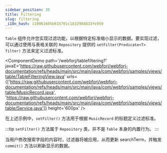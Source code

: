 ```yaml
---
sidebar_position: 35
title: Filtering
slug: filtering
_i18n_hash: 110061605b615701c1832988833fe959
---
```

`Table` 组件允许您实现过滤功能，以根据特定标准缩小显示的数据。要实现过滤，可以通过使用与表格关联的 `Repository` 提供的 `setFilter(Predicate<T> filter)` 方法来定义过滤标准。

<ComponentDemo
path='/webforj/tablefiltering?'
javaE='https://raw.githubusercontent.com/webforj/webforj-documentation/refs/heads/main/src/main/java/com/webforj/samples/views/table/TableFilteringView.java'
urls={['https://raw.githubusercontent.com/webforj/webforj-documentation/refs/heads/main/src/main/java/com/webforj/samples/views/table/MusicRecord.java', 
'https://raw.githubusercontent.com/webforj/webforj-documentation/refs/heads/main/src/main/java/com/webforj/samples/views/table/Service.java']}
height='600px'
/>

在上述示例中，`setFilter()` 方法用于根据 `MusicRecord` 的标题定义过滤标准。

:::tip
`setFilter()` 方法属于 `Repository` 类，并不是 `Table` 本身的内置行为。
:::

当用户修改搜索字段的内容时，过滤器将被应用，从而更新 searchTerm，并触发 `commit()` 方法以刷新显示的数据。
